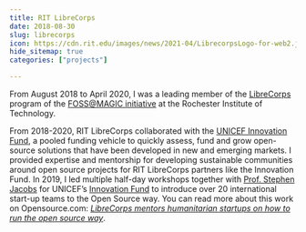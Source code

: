 ```yaml
---
title: RIT LibreCorps
date: 2018-08-30
slug: librecorps
icon: https://cdn.rit.edu/images/news/2021-04/LibrecorpsLogo-for-web2.jpg
hide_sitemap: true
categories: ["projects"]

---
```


From August 2018 to April 2020, I was a leading member of the [LibreCorps][1] program of the [FOSS@MAGIC initiative][2] at the Rochester Institute of Technology.

From 2018-2020, RIT LibreCorps collaborated with the [UNICEF Innovation Fund][3], a pooled funding vehicle to quickly assess, fund and grow open-source solutions that have been developed in new and emerging markets.
I provided expertise and mentorship for developing sustainable communities around open source projects for RIT LibreCorps partners like the Innovation Fund.
In 2019, I led multiple half-day workshops together with [Prof. Stephen Jacobs][4] for UNICEF’s [Innovation Fund][3] to introduce over 20 international start-up teams to the Open Source way.
You can read more about this work on Opensource.com: [_LibreCorps mentors humanitarian startups on how to run the open source way_][5].

[1]: https://fossrit.github.io/librecorps/
[2]: https://fossrit.github.io/about/
[3]: https://unicefinnovationfund.org/
[4]: https://www.rit.edu/directory/sxjics-stephen-jacobs
[5]: https://opensource.com/article/19/12/humanitarian-startups-open-source
